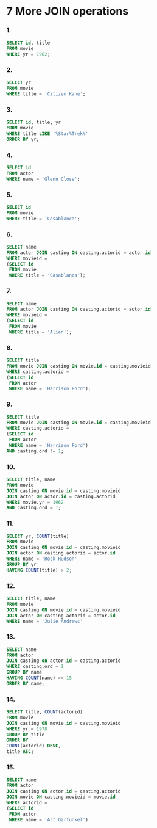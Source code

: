 # 7 More JOIN operations

### 1.

```SQL
SELECT id, title
FROM movie
WHERE yr = 1962;
```

### 2.

```SQL
SELECT yr
FROM movie
WHERE title = 'Citizen Kane';
```

### 3.

```SQL
SELECT id, title, yr
FROM movie
WHERE title LIKE '%Star%Trek%'
ORDER BY yr;
```

### 4.

```SQL
SELECT id
FROM actor
WHERE name = 'Glenn Close';
```

### 5.

```SQL
SELECT id
FROM movie
WHERE title = 'Casablanca';
```

### 6.

```SQL
SELECT name
FROM actor JOIN casting ON casting.actorid = actor.id
WHERE movieid =
(SELECT id
 FROM movie
 WHERE title = 'Casablanca');
```

### 7.

```SQL
SELECT name
FROM actor JOIN casting ON casting.actorid = actor.id
WHERE movieid =
(SELECT id
 FROM movie
 WHERE title = 'Alien');
```

### 8.

```SQL
SELECT title
FROM movie JOIN casting ON movie.id = casting.movieid
WHERE casting.actorid =
(SELECT id
 FROM actor
 WHERE name = 'Harrison Ford');
```

### 9.

```SQL
SELECT title
FROM movie JOIN casting ON movie.id = casting.movieid
WHERE casting.actorid =
(SELECT id
 FROM actor
 WHERE name = 'Harrison Ford')
AND casting.ord != 1;
```

### 10.

```SQL
SELECT title, name
FROM movie
JOIN casting ON movie.id = casting.movieid
JOIN actor ON actor.id = casting.actorid
WHERE movie.yr = 1962
AND casting.ord = 1;
```

### 11.

```SQL
SELECT yr, COUNT(title)
FROM movie
JOIN casting ON movie.id = casting.movieid
JOIN actor ON casting.actorid = actor.id
WHERE name = 'Rock Hudson'
GROUP BY yr
HAVING COUNT(title) > 2;
```

<!-- TODO - stuck on 12. -->

### 12.

```SQL
SELECT title, name
FROM movie
JOIN casting ON movie.id = casting.movieid
JOIN actor ON casting.actorid = actor.id
WHERE name = 'Julie Andrews'
```

### 13.

```SQL
SELECT name
FROM actor
JOIN casting on actor.id = casting.actorid
WHERE casting.ord = 1
GROUP BY name
HAVING COUNT(name) >= 15
ORDER BY name;
```

### 14.

```SQL
SELECT title, COUNT(actorid)
FROM movie
JOIN casting ON movie.id = casting.movieid
WHERE yr = 1978
GROUP BY title
ORDER BY
COUNT(actorid) DESC,
title ASC;
```

<!-- TODO - stuck on 15. -->

### 15.

```SQL
SELECT name
FROM actor
JOIN casting ON actor.id = casting.actorid
JOIN movie ON casting.movieid = movie.id
WHERE actorid =
(SELECT id
 FROM actor
 WHERE name = 'Art Garfunkel')
```
